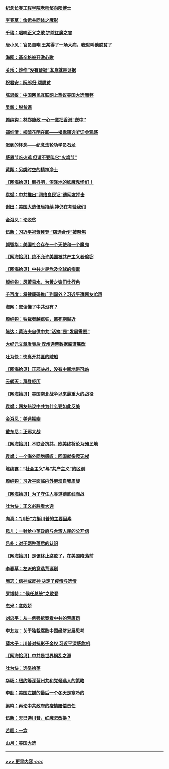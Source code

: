 #### [纪念长春工程学院老师邹向阳博士](../pages/nsc993/n12585390.md?t=12020301) 
#### [李春草：命运共同体之魔影](../pages/nsc993/n12585026.md?t=12020301) 
#### [千瑞：唱响正义之歌 铲除红魔之害](../pages/nsc993/n12585002.md?t=12020301) 
#### [唐小风：官员自嘲 王某得了一场大病，我就叫他脱贫了](../pages/nsc993/n12584981.md?t=12020301) 
#### [海网：基辛格被开激心歌](../pages/nsc993/n12584946.md?t=12020301) 
#### [关乐：炒作“没有证据”本身就是证据](../pages/nsc993/n12583146.md?t=12020301) 
#### [祝君安：阮郎归‧颂脱贫](../pages/nsc993/n12583119.md?t=12020301) 
#### [陈思敏：中国网民互联网上热议美国大选舞弊](../pages/nsc993/n12582845.md?t=12020301) 
#### [吴新：脱贫谣](../pages/nsc993/n12580839.md?t=12020301) 
#### [颜纯钩：林郑施政 一心一意把香港“送中”](../pages/nsc993/n12580805.md?t=12020301) 
#### [郑纯清：柳暗花明在即——揭露窃选听证会观感](../pages/nsc993/n12580795.md?t=12020301) 
#### [迟到的怀念——纪念法轮功学员石龙](../pages/nsc993/n12580245.md?t=12020301) 
#### [感恩节吃火鸡  但请不要叫它“火鸡节”](../pages/nsc993/n12580252.md?t=12020301) 
#### [黄翔：另类时空的精神净土](../pages/nsc993/n12578638.md?t=12020301) 
#### [【网海拾贝】颤抖吧，沼泽地的妖魔鬼怪们！](../pages/nsc993/n12578552.md?t=12020301) 
#### [袁斌：中共推出“网络良民证”遭网友抨击](../pages/nsc993/n12578511.md?t=12020301) 
#### [谢田：美国大选僵局持续 神仍在考验我们](../pages/nsc993/n12577432.md?t=12020301) 
#### [金浴凤：论脱贫](../pages/nsc993/n12576386.md?t=12020301) 
#### [伍新：习近平祝贺拜登 “窃选合作”被聚焦](../pages/nsc993/n12576358.md?t=12020301) 
#### [颜智华：美国社会存在一个天使和一个魔鬼](../pages/nsc993/n12574299.md?t=12020301) 
#### [【网海拾贝】绝不允许美国被共产主义者偷窃](../pages/nsc993/n12573396.md?t=12020301) 
#### [【网海拾贝】中共才是危及全球的病毒](../pages/nsc993/n12571204.md?t=12020301) 
#### [颜纯钩：风萧易水，为黄之锋们壮行色](../pages/nsc993/n12571487.md?t=12020301) 
#### [千百度：将健康码推广到国外？习近平遭网友呛声](../pages/nsc993/n12570808.md?t=12020301) 
#### [海网：您读懂了中共没有？](../pages/nsc993/n12570487.md?t=12020301) 
#### [颜纯钩：独裁者越疯狂，离死期越近](../pages/nsc993/n12569055.md?t=12020301) 
#### [陈达：黄洁夫自供中共“活摘”是“发展需要”](../pages/nsc993/n12568541.md?t=12020301) 
#### [大纪元文章发表后 宾州选票数据库遭篡改](../pages/nsc993/n12568105.md?t=12020301) 
#### [吐为快：快离开共匪的贼船](../pages/nsc993/n12568462.md?t=12020301) 
#### [【网海拾贝】正邪决战，没有中间地带可站](../pages/nsc993/n12568439.md?t=12020301) 
#### [云鹤天：拜登经历](../pages/nsc993/n12567294.md?t=12020301) 
#### [【网海拾贝】美国南北战争以来最重大的战役](../pages/nsc993/n12567247.md?t=12020301) 
#### [袁斌：网友热议中共为什么要如此反美](../pages/nsc993/n12567162.md?t=12020301) 
#### [金浴凤：美选探幽](../pages/nsc993/n12567147.md?t=12020301) 
#### [戴东尼：正邪大战](../pages/nsc993/n12567033.md?t=12020301) 
#### [【网海拾贝】不联合抗共，欧美终将沦为殖民地](../pages/nsc993/n12565068.md?t=12020301) 
#### [袁斌：一个海外同胞感叹：回国就像爬天梯](../pages/nsc993/n12564986.md?t=12020301) 
#### [陈纬霆：“社会主义”与“共产主义”的区别](../pages/nsc993/n12562417.md?t=12020301) 
#### [颜纯钩：习近平面临内外麻烦自我周旋](../pages/nsc993/n12563356.md?t=12020301) 
#### [【网海拾贝】为了守住人类道德底线而战](../pages/nsc993/n12562542.md?t=12020301) 
#### [吐为快：正义必胜看大选](../pages/nsc993/n12561967.md?t=12020301) 
#### [向真：“川粉”力挺川普的主要因素](../pages/nsc993/n12560774.md?t=12020301) 
#### [风儿：一封给小英政府与台湾人民的公开信](../pages/nsc993/n12560581.md?t=12020301) 
#### [吕朴：对于两种落后的认识](../pages/nsc993/n12560492.md?t=12020301) 
#### [【网海拾贝】是该终止腐败了，在美国陷落前](../pages/nsc993/n12559936.md?t=12020301) 
#### [李春草：左派的竞选荒诞剧](../pages/nsc993/n12558380.md?t=12020301) 
#### [隋志：信神或反神 决定了疫情与选情](../pages/nsc993/n12558255.md?t=12020301) 
#### [罗博特：“候任总统”之败登](../pages/nsc993/n12558189.md?t=12020301) 
#### [杰米：念奴娇](../pages/nsc993/n12558174.md?t=12020301) 
#### [刘忠平：从一例强拆案看中共的荒唐司](../pages/nsc993/n12558036.md?t=12020301) 
#### [李友友：关于独裁腐败中国经济发展思考](../pages/nsc993/n12558004.md?t=12020301) 
#### [薛木子：川普对抗影子金权 习近平深感危机](../pages/nsc993/n12557342.md?t=12020301) 
#### [【网海拾贝】中共是世界祸乱之源](../pages/nsc993/n12555353.md?t=12020301) 
#### [吐为快：选举拾英](../pages/nsc993/n12555041.md?t=12020301) 
#### [华旸：纽约等深蓝州共和党候选人的策略](../pages/nsc993/n12554309.md?t=12020301) 
#### [李劼：美国左媒的最后一个冬天是寒冷的](../pages/nsc993/n12552947.md?t=12020301) 
#### [梁鸣：再论中共政府的疫情赔偿责任](../pages/nsc993/n12553012.md?t=12020301) 
#### [伍新：天已选川普，红魔怎改换？](../pages/nsc993/n12552970.md?t=12020301) 
#### [苦胆：一念](../pages/nsc993/n12552957.md?t=12020301) 
#### [山月：美国大选](../pages/nsc993/n12552446.md?t=12020301) 

----
#### [ >>> 更早内容 <<< ](../indexes/nsc993-earlier.md)
